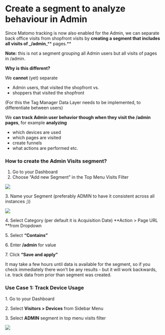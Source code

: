 # Create a segment to analyze behaviour in Admin

Since Matomo tracking is now also enabled for the Admin, we can separate back office visits from shopfront visits by **creating a segment that includes all visits of **_**/admin**_** pages.**

**Note:** this is not a segment grouping all Admin users but all visits of pages in /admin.

**Why is this different?**

We **cannot** (yet) separate

* Admin users, that visited the shopfront vs.
* shoppers that visited the shopfront

(For this the Tag Manager Data Layer needs to be implemented, to differentiate between users)

We **can track Admin user behavior though when they visit the /admin pages**, for example **analyzing** 

* which devices are used
* which pages are visited
* create funnels
* what actions are performed etc.

### **How to create the Admin Visits segment?**

1. Go to your Dashboard
2. Choose “Add new Segment” in the Top Menu Visits Filter

![](<../.gitbook/assets/image (10).png>)

3\. Name your Segment (preferably ADMIN to have it consistent across all instances ;))

![](<../.gitbook/assets/image (11).png>)

4\. Select Category (per default it is Acquisition Date) **Action > Page URL **from Dropdown

5\. Select **“Contains”**

6\. Enter **/admin** for value

7\. Click **“Save and apply”**

It may take a few hours until data is available for the segment, so if you check immediately there won’t be any results - but it will work backwards, i.e. track data from prior than segment was created.

### Use Case 1: Track Device Usage

1\.  Go to your Dashboard 

2\. Select **Visitors > Devices** from Sidebar Menu 

3\. Select **ADMIN** segment in top menu visits filter

![](<../.gitbook/assets/image (12).png>)

